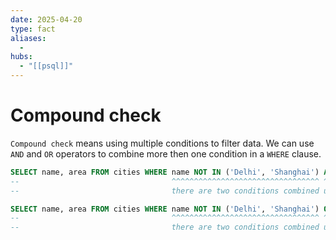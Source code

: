 ```yaml
---
date: 2025-04-20
type: fact
aliases:
  -
hubs:
  - "[[psql]]"
---
```


# Compound check

`Compound check` means using multiple conditions to filter data. We can use `AND` and `OR` operators to combine more then one condition in a `WHERE` clause.

```sql
SELECT name, area FROM cities WHERE name NOT IN ('Delhi', 'Shanghai') AND area > 4000;
--                                  ^^^^^^^^^^^^^^^^^^^^^^^^^^^^^^^^^ ^^^ ^^^^^^^^^^^ 
--                                  there are two conditions combined using AND logic
```
```sql
SELECT name, area FROM cities WHERE name NOT IN ('Delhi', 'Shanghai') OR name = 'Delhi';
--                                  ^^^^^^^^^^^^^^^^^^^^^^^^^^^^^^^^^ ^^ ^^^^^^^^^^^^^^
--                                  there are two conditions combined using OR logic
```

